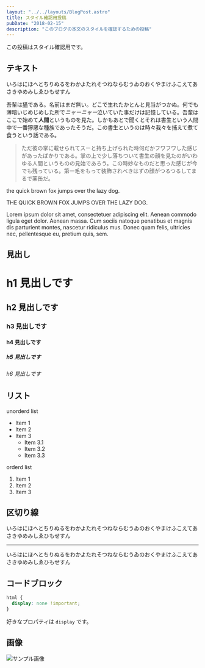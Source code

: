 ```yaml
---
layout: "../../layouts/BlogPost.astro"
title: スタイル確認用投稿
pubDate: "2018-02-15"
description: "このブログの本文のスタイルを確認するための投稿"
---
```


この投稿はスタイル確認用です。

## テキスト

いろはにほへとちりぬるをわかよたれそつねならむうゐのおくやまけふこえてあさきゆめみしゑひもせすん

吾輩は[猫](https://www.google.co.jp/search?q=%E7%8C%AB&source=lnms&tbm=isch&sa=X&ved=0ahUKEwiMm6Kv_qfZAhVKNpQKHSlnBBkQ_AUICigB&biw=1440&bih=803)である。名前はまだ無い。どこで生れたかとんと見当がつかぬ。何でも薄暗いじめじめした所で*ニャーニャー*泣いていた事だけは記憶している。吾輩はここで始めて**人間**というものを見た。しかもあとで聞くとそれは書生という人間中で一番獰悪な種族であったそうだ。この書生というのは時々我々を捕えて煮て食うという話である。

> ただ彼の掌に載せられてスーと持ち上げられた時何だかフワフワした感じがあったばかりである。掌の上で少し落ちついて書生の顔を見たのがいわゆる人間というものの見始であろう。この時妙なものだと思った感じが今でも残っている。第一毛をもって装飾されべきはずの顔がつるつるしてまるで薬缶だ。

the quick brown fox jumps over the lazy dog.

THE QUICK BROWN FOX JUMPS OVER THE LAZY DOG.

Lorem ipsum dolor sit amet, consectetuer adipiscing elit. Aenean commodo ligula eget dolor. Aenean massa. Cum sociis natoque penatibus et magnis dis parturient montes, nascetur ridiculus mus. Donec quam felis, ultricies nec, pellentesque eu, pretium quis, sem.

## 見出し

# h1 見出しです
## h2 見出しです
### h3 見出しです
#### h4 見出しです
##### h5 見出しです
###### h6 見出しです

## リスト

unorderd list

* Item 1
* Item 2
* Item 3
  * Item 3.1
  * Item 3.2
  * Item 3.3

orderd list

1. Item 1
1. Item 2
1. Item 3

## 区切り線

いろはにほへとちりぬるをわかよたれそつねならむうゐのおくやまけふこえてあさきゆめみしゑひもせすん

---

いろはにほへとちりぬるをわかよたれそつねならむうゐのおくやまけふこえてあさきゆめみしゑひもせすん

## コードブロック

```css
html {
  display: none !important;
}
```

好きなプロパティは `display` です。

## 画像

![サンプル画像](/mochachocomaru.jpg)
